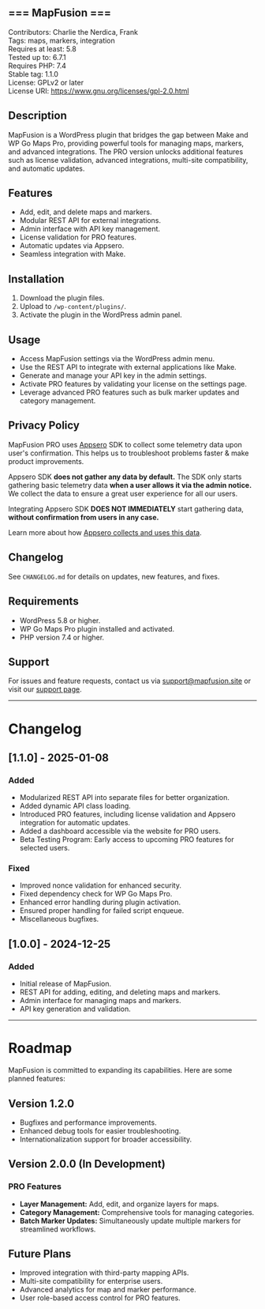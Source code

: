 ## === MapFusion ===

Contributors: Charlie the Nerdica, Frank  
Tags: maps, markers, integration  
Requires at least: 5.8  
Tested up to: 6.7.1  
Requires PHP: 7.4  
Stable tag: 1.1.0  
License: GPLv2 or later  
License URI: https://www.gnu.org/licenses/gpl-2.0.html  

## Description
MapFusion is a WordPress plugin that bridges the gap between Make and WP Go Maps Pro, providing powerful tools for managing maps, markers, and advanced integrations. The PRO version unlocks additional features such as license validation, advanced integrations, multi-site compatibility, and automatic updates.

## Features
- Add, edit, and delete maps and markers.
- Modular REST API for external integrations.
- Admin interface with API key management.
- License validation for PRO features.
- Automatic updates via Appsero.
- Seamless integration with Make.

## Installation
1. Download the plugin files.
2. Upload to `/wp-content/plugins/`.
3. Activate the plugin in the WordPress admin panel.

## Usage
- Access MapFusion settings via the WordPress admin menu.
- Use the REST API to integrate with external applications like Make.
- Generate and manage your API key in the admin settings.
- Activate PRO features by validating your license on the settings page.
- Leverage advanced PRO features such as bulk marker updates and category management.

## Privacy Policy
MapFusion PRO uses [Appsero](https://appsero.com) SDK to collect some telemetry data upon user's confirmation. This helps us to troubleshoot problems faster & make product improvements.

Appsero SDK **does not gather any data by default.** The SDK only starts gathering basic telemetry data **when a user allows it via the admin notice.** We collect the data to ensure a great user experience for all our users.

Integrating Appsero SDK **DOES NOT IMMEDIATELY** start gathering data, **without confirmation from users in any case.**

Learn more about how [Appsero collects and uses this data](https://appsero.com/privacy-policy/).

## Changelog
See `CHANGELOG.md` for details on updates, new features, and fixes.

## Requirements
- WordPress 5.8 or higher.
- WP Go Maps Pro plugin installed and activated.
- PHP version 7.4 or higher.

## Support
For issues and feature requests, contact us via [support@mapfusion.site](mailto:support@mapfusion.site) or visit our [support page](https://mapfusion.site/support).

---

# Changelog

## [1.1.0] - 2025-01-08
### Added
- Modularized REST API into separate files for better organization.
- Added dynamic API class loading.
- Introduced PRO features, including license validation and Appsero integration for automatic updates.
- Added a dashboard accessible via the website for PRO users.
- Beta Testing Program: Early access to upcoming PRO features for selected users.

### Fixed
- Improved nonce validation for enhanced security.
- Fixed dependency check for WP Go Maps Pro.
- Enhanced error handling during plugin activation.
- Ensured proper handling for failed script enqueue.
- Miscellaneous bugfixes.

## [1.0.0] - 2024-12-25
### Added
- Initial release of MapFusion.
- REST API for adding, editing, and deleting maps and markers.
- Admin interface for managing maps and markers.
- API key generation and validation.

---

# Roadmap

MapFusion is committed to expanding its capabilities. Here are some planned features:

## Version 1.2.0
- Bugfixes and performance improvements.
- Enhanced debug tools for easier troubleshooting.
- Internationalization support for broader accessibility.

## Version 2.0.0 (In Development)
### PRO Features
- **Layer Management:** Add, edit, and organize layers for maps.
- **Category Management:** Comprehensive tools for managing categories.
- **Batch Marker Updates:** Simultaneously update multiple markers for streamlined workflows.

## Future Plans
- Improved integration with third-party mapping APIs.
- Multi-site compatibility for enterprise users.
- Advanced analytics for map and marker performance.
- User role-based access control for PRO features.
